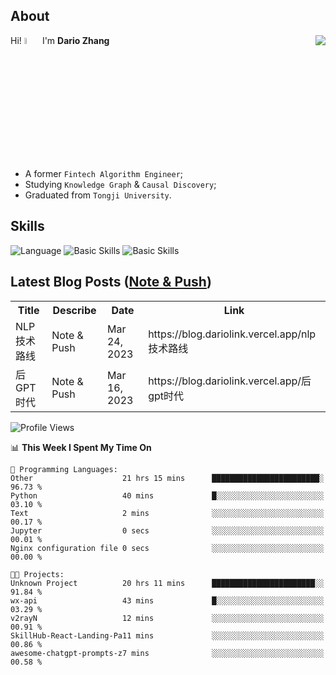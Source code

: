 ## About

<img align="right" src="https://github-readme-stats.vercel.app/api?username=dario-github&show_icons=true&bg_color=00000000&hide_title=true&hide_border=true&include_all_commits=true&count_private=true&theme=transparent" />

Hi! <img src="https://media.giphy.com/media/hvRJCLFzcasrR4ia7z/giphy.gif" width="5%"> I'm **Dario Zhang**

- A former `Fintech Algorithm Engineer`;
- Studying `Knowledge Graph` & `Causal Discovery`;
- Graduated from `Tongji University`.

## Skills

![Language](https://skillicons.dev/icons?i=py,matlab,pytorch,latex,regex,mysql,sqlite)
![Basic Skills](https://skillicons.dev/icons?i=bash,git,linux,md)
![Basic Skills](https://skillicons.dev/icons?i=vim,vscode,jupyterlab)

## Latest Blog Posts ([Note & Push](https://blog.dariolink.vercel.app/))

<table>
  <tr><th>Title</th><th>Describe</th><th>Date</th><th>Link</th></tr>
  <!-- BLOG-POST-LIST:START --><tr><td>NLP技术路线</td><td>Note &amp; Push</td><td>Mar 24, 2023</td><td>https://blog.dariolink.vercel.app/nlp技术路线</td></tr><tr><td>后GPT时代</td><td>Note &amp; Push</td><td>Mar 16, 2023</td><td>https://blog.dariolink.vercel.app/后gpt时代</td></tr><!-- BLOG-POST-LIST:END -->
</table>

<!--START_SECTION:waka-->
![Profile Views](http://img.shields.io/badge/Profile%20Views-1-blue)

📊 **This Week I Spent My Time On** 

```text
💬 Programming Languages: 
Other                    21 hrs 15 mins      ████████████████████████░   96.73 % 
Python                   40 mins             █░░░░░░░░░░░░░░░░░░░░░░░░   03.10 % 
Text                     2 mins              ░░░░░░░░░░░░░░░░░░░░░░░░░   00.17 % 
Jupyter                  0 secs              ░░░░░░░░░░░░░░░░░░░░░░░░░   00.01 % 
Nginx configuration file 0 secs              ░░░░░░░░░░░░░░░░░░░░░░░░░   00.00 % 

🐱‍💻 Projects: 
Unknown Project          20 hrs 11 mins      ███████████████████████░░   91.84 % 
wx-api                   43 mins             █░░░░░░░░░░░░░░░░░░░░░░░░   03.29 % 
v2rayN                   12 mins             ░░░░░░░░░░░░░░░░░░░░░░░░░   00.91 % 
SkillHub-React-Landing-Pa11 mins             ░░░░░░░░░░░░░░░░░░░░░░░░░   00.86 % 
awesome-chatgpt-prompts-z7 mins              ░░░░░░░░░░░░░░░░░░░░░░░░░   00.58 % 
```


<!--END_SECTION:waka-->
